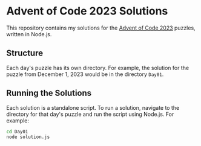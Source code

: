 # Advent of Code 2023 Solutions

This repository contains my solutions for the [Advent of Code 2023](https://adventofcode.com/2023) puzzles, written in Node.js.

## Structure

Each day's puzzle has its own directory. For example, the solution for the puzzle from December 1, 2023 would be in the directory `Day01`.

## Running the Solutions

Each solution is a standalone script. To run a solution, navigate to the directory for that day's puzzle and run the script using Node.js. For example:

```bash
cd Day01
node solution.js
